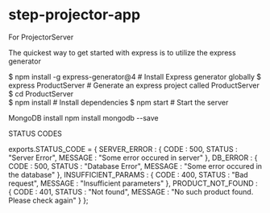 # step-projector-app

For ProjectorServer

The quickest way to get started with express is to utilize the express generator

$ npm install -g express-generator@4    # Install Express generator globally
$ express ProductServer               # Generate an express project called ProductServer
$ cd ProductServer        
$ npm install                           # Install dependencies
$ npm start                             # Start the server


MongoDB install
npm install mongodb --save




STATUS CODES

exports.STATUS_CODE = {
    SERVER_ERROR : {
        CODE : 500,
        STATUS : "Server Error",
        MESSAGE : "Some error occured in server"
    },
    DB_ERROR : {
        CODE : 500,
        STATUS : "Database Error",
        MESSAGE : "Some error occured in the database"
    },
    INSUFFICIENT_PARAMS : {
        CODE : 400,
        STATUS : "Bad request",
        MESSAGE : "Insufficient parameters"
    },
    PRODUCT_NOT_FOUND : {
        CODE : 401,
        STATUS : "Not found",
        MESSAGE : "No such product found. Please check again"
    }
};
